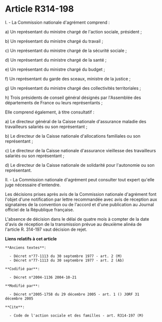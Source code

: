 # Article R314-198

I. - La Commission nationale d'agrément comprend :

a) Un représentant du ministre chargé de l'action sociale, président ;

b) Un représentant du ministre chargé du travail ;

c) Un représentant du ministre chargé de la sécurité sociale ;

d) Un représentant du ministre chargé de la santé ;

e) Un représentant du ministre chargé du budget ;

f) Un représentant du garde des sceaux, ministre de la justice ;

g) Un représentant du ministre chargé des collectivités territoriales ;

h) Trois présidents de conseil général désignés par l'Assemblée des départements de France ou leurs représentants ;

Elle comprend également, à titre consultatif :

a) Le directeur général de la Caisse nationale d'assurance maladie des travailleurs salariés ou son représentant ;

b) Le directeur de la Caisse nationale d'allocations familiales ou son représentant ;

c) Le directeur de la Caisse nationale d'assurance vieillesse des travailleurs salariés ou son représentant ;

d) Le directeur de la Caisse nationale de solidarité pour l'autonomie ou son représentant.

II. - La Commission nationale d'agrément peut consulter tout expert qu'elle juge nécessaire d'entendre.

Les décisions prises après avis de la Commission nationale d'agrément font l'objet d'une notification par lettre recommandée
avec avis de réception aux signataires de la convention ou de l'accord et d'une publication au Journal officiel de la
République française.

L'absence de décision dans le délai de quatre mois à compter de la date d'avis de réception de la transmission prévue au
deuxième alinéa de l'article R. 314-197 vaut décision de rejet.

**Liens relatifs à cet article**

	**Anciens textes**:

	  - Décret n°77-1113 du 30 septembre 1977 - art. 2 (M)
	  - Décret n°77-1113 du 30 septembre 1977 - art. 2 (Ab)

	**Codifié par**:

	  - Décret n°2004-1136 2004-10-21

	**Modifié par**:

	  - Décret n°2005-1758 du 29 décembre 2005 - art. 1 () JORF 31 décembre 2005

	**Cite**:

	  - Code de l'action sociale et des familles - art. R314-197 (M)
